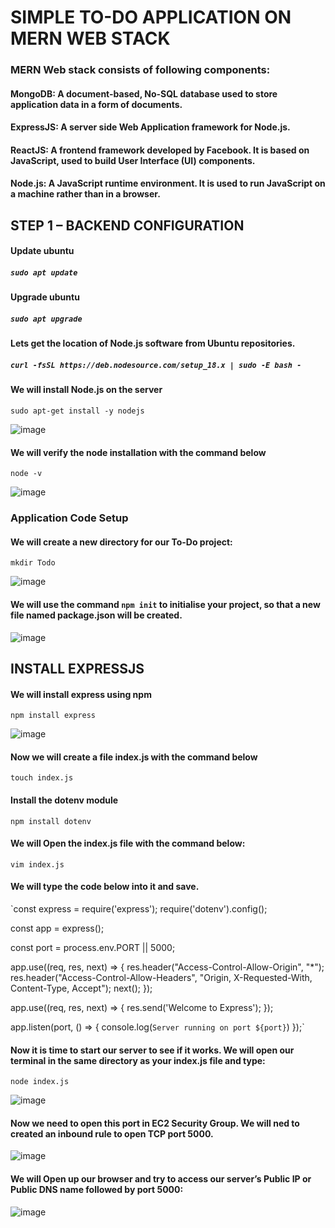 # SIMPLE TO-DO APPLICATION ON MERN WEB STACK

### MERN Web stack consists of following components:
#### MongoDB: A document-based, No-SQL database used to store application data in a form of documents.

#### ExpressJS: A server side Web Application framework for Node.js.

#### ReactJS: A frontend framework developed by Facebook. It is based on JavaScript, used to build User Interface (UI) components.

#### Node.js: A JavaScript runtime environment. It is used to run JavaScript on a machine rather than in a browser.

## STEP 1 – BACKEND CONFIGURATION

#### Update ubuntu
##### `sudo apt update`

#### Upgrade ubuntu
##### `sudo apt upgrade`

#### Lets get the location of Node.js software from Ubuntu repositories.
##### `curl -fsSL https://deb.nodesource.com/setup_18.x | sudo -E bash -`

#### We will install Node.js on the server
`sudo apt-get install -y nodejs`


![image](https://github.com/richardolat/PBL-1.LAMP/assets/134428528/7b2fe538-6596-421d-8280-a9284118328d)

#### We will verify the node installation with the command below
`node -v `


![image](https://github.com/richardolat/PBL-1.LAMP/assets/134428528/c5807b2f-4a74-4259-b317-066ffbfe3d67)

### Application Code Setup

#### We will create a new directory for our To-Do project:
`mkdir Todo`


![image](https://github.com/richardolat/PBL-1.LAMP/assets/134428528/9bc9f8eb-bdfb-428e-83a0-dfd1dee59ed4)

#### We will use the command `npm init` to initialise your project, so that a new file named package.json will be created.


![image](https://github.com/richardolat/PBL-1.LAMP/assets/134428528/2c864f52-148c-4cbc-a88d-cec765e1a9e0)

## INSTALL EXPRESSJS

#### We will install express using npm
`npm install express`

![image](https://github.com/richardolat/PBL-1.LAMP/assets/134428528/b26a6e15-3e1e-4cf4-89bb-4710c058cb80)

#### Now we will create a file index.js with the command below
`touch index.js`

#### Install the dotenv module
`npm install dotenv`

#### We will Open the index.js file with the command below:
`vim index.js`

#### We will type the code below into it and save.
`const express = require('express');
require('dotenv').config();

const app = express();

const port = process.env.PORT || 5000;

app.use((req, res, next) => {
res.header("Access-Control-Allow-Origin", "\*");
res.header("Access-Control-Allow-Headers", "Origin, X-Requested-With, Content-Type, Accept");
next();
});

app.use((req, res, next) => {
res.send('Welcome to Express');
});

app.listen(port, () => {
console.log(`Server running on port ${port}`)
});`

#### Now it is time to start our server to see if it works. We will open our terminal in the same directory as your index.js file and type:
`node index.js`

![image](https://github.com/richardolat/PBL-1.LAMP/assets/134428528/28069cf5-85a5-4a81-82a3-50551688070f)


#### Now we need to open this port in EC2 Security Group. We will ned to created an inbound rule to open TCP port 5000.


![image](https://github.com/richardolat/PBL-1.LAMP/assets/134428528/4720e4e2-7533-4496-9509-68f9737ed2d3)


#### We will Open up our browser and try to access our server’s Public IP or Public DNS name followed by port 5000:


![image](https://github.com/richardolat/PBL-1.LAMP/assets/134428528/3785ce72-85d1-4f23-ae0d-b01e51a6ad4c)







